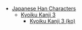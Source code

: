 - [Japanese Han Characters](<../../../../_ja/ja_han/README.md>)
	- [Kyoiku Kanji 3](<../../../../_ja/ja_han/1_kyoiku/kyoiku-3/README.md>)
		- [Kyoiku Kanji 3 (ko)](<../../../../_ja/ja_han/1_kyoiku/kyoiku-3/ko.md>)